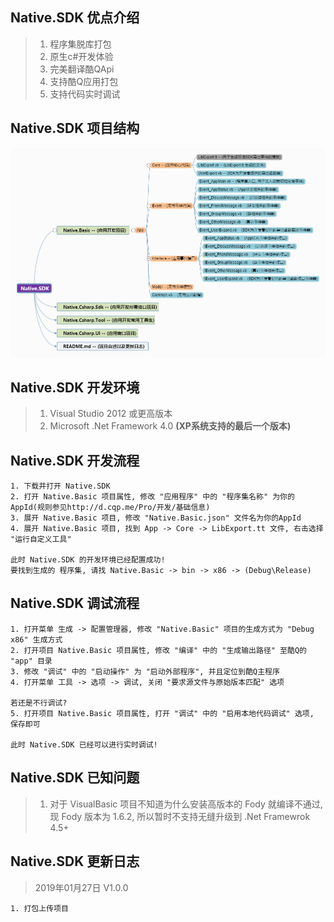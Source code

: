 ## Native.SDK 优点介绍

> 1. 程序集脱库打包
> 2. 原生c#开发体验
> 3. 完美翻译酷QApi
> 4. 支持酷Q应用打包
> 5. 支持代码实时调试

## Native.SDK 项目结构

![SDK结构](https://github.com/Jie2GG/Image/blob/master/NativeSDK(1).png?raw=true "SDK结构") <br/>

## Native.SDK 开发环境

>1. Visual Studio 2012 或更高版本
>2. Microsoft .Net Framework 4.0 **(XP系统支持的最后一个版本)**

## Native.SDK 开发流程

	1. 下载并打开 Native.SDK
	2. 打开 Native.Basic 项目属性, 修改 "应用程序" 中的 "程序集名称" 为你的AppId(规则参见http://d.cqp.me/Pro/开发/基础信息)
	3. 展开 Native.Basic 项目, 修改 "Native.Basic.json" 文件名为你的AppId
	4. 展开 Native.Basic 项目, 找到 App -> Core -> LibExport.tt 文件, 右击选择 "运行自定义工具"
	
	此时 Native.SDK 的开发环境已经配置成功!
	要找到生成的 程序集, 请找 Native.Basic -> bin -> x86 -> (Debug\Release) 

## Native.SDK 调试流程

	1. 打开菜单 生成 -> 配置管理器, 修改 "Native.Basic" 项目的生成方式为 "Debug x86" 生成方式
	2. 打开项目 Native.Basic 项目属性, 修改 "编译" 中的 "生成输出路径" 至酷Q的 "app" 目录
	3. 修改 "调试" 中的 "启动操作" 为 "启动外部程序", 并且定位到酷Q主程序
	4. 打开菜单 工具 -> 选项 -> 调试, 关闭 "要求源文件与原始版本匹配" 选项
	
	若还是不行调试?
	5. 打开项目 Native.Basic 项目属性, 打开 "调试" 中的 "启用本地代码调试" 选项, 保存即可
	
	此时 Native.SDK 已经可以进行实时调试!

## Native.SDK 已知问题

> 1. 对于 VisualBasic 项目不知道为什么安装高版本的 Fody 就编译不通过, 现 Fody 版本为 1.6.2, 所以暂时不支持无缝升级到 .Net Framewrok 4.5+

## Native.SDK 更新日志
> 2019年01月27日 V1.0.0

    1. 打包上传项目
